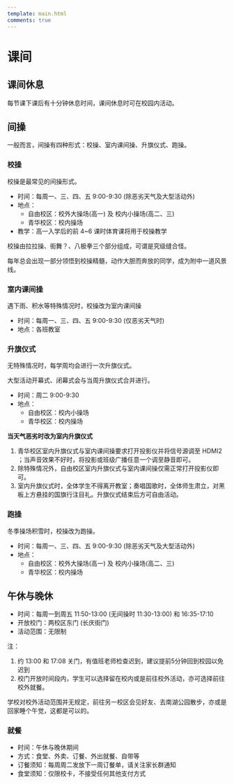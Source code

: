 ```yaml
---
template: main.html
comments: true
---
```


# 课间

## 课间休息

每节课下课后有十分钟休息时间，课间休息时可在校园内活动。

## 间操

一般而言，间操有四种形式：校操、室内课间操、升旗仪式、跑操。

### 校操

校操是最常见的间操形式。

- 时间：每周一、三、四、五 9:00-9:30 (除恶劣天气及大型活动外)
- 地点：
  - 自由校区：校外大操场(高一) 及 校内小操场(高二、三)
  - 青华校区：校内操场
- 教学：高一入学后的前 4~6 课时体育课将用于校操教学

校操由拉拉操、街舞？、八极拳三个部分组成，可谓是究级缝合怪。

<span class="heimu" title="《霍元甲》好听喵">
每年总会出现一部分领悟到校操精髓，动作大胆而奔放的同学，成为附中一道风景线。
</span>

### 室内课间操

遇下雨、积水等特殊情况时，校操改为室内课间操

- 时间：每周一、三、四、五 9:00-9:30 (仅恶劣天气时)
- 地点：各班教室

### 升旗仪式

无特殊情况时，每学周均会进行一次升旗仪式。

大型活动开幕式、闭幕式会与当周升旗仪式合并进行。

- 时间：周二 9:00-9:30
- 地点：
  - 自由校区：校内小操场
  - 青华校区：校内操场

__当天气恶劣时改为室内升旗仪式__

1. 青华校区室内升旗仪式与室内课间操要求打开投影仪并将信号源调至 HDMI2 ；当声音效果不好时，将投影或班级广播任意一个调至静音即可。
2. 除特殊情况外，自由校区室内升旗仪式与室内课间操仅需正常打开投影仪即可。
3. 室内升旗仪式时，全体学生不得离开教室；奏唱国歌时，全体师生肃立，对黑板上方悬挂的国旗行注目礼。升旗仪式结束后方可自由活动。

### 跑操

冬季操场积雪时，校操改为跑操。

- 时间：每周一、三、四、五 9:00-9:30 (除恶劣天气及大型活动外)
- 地点：
  - 自由校区：校外大操场(高一) 及 校内小操场(高二、三)
  - 青华校区：校内操场

## 午休与晚休

- 时间：每周一到周五 11:50-13:00 (无间操时 11:30-13:00) 和 16:35-17:10
- 开放校门：两校区东门 (长庆街门)
- 活动范围：无限制

注：

1. 约 13:00 和 17:08 关门，有值班老师检查迟到，建议提前5分钟回到校园以免迟到
2. 校门开放时间段内，学生可以选择留在校内或是前往校外活动，亦可选择前往校外就餐。

学校对校外活动范围并无规定，前往另一校区会见好友、去南湖公园散步，亦或是回家睡个午觉，这都是可以的。

### 就餐

- 时间：午休与晚休期间
- 方式：食堂、外卖、订餐、外出就餐、自带等
- 订餐须知：每周周二发放下一周订餐单，请关注家长群通知
- 食堂须知：仅限校卡，不接受任何其他支付方式
